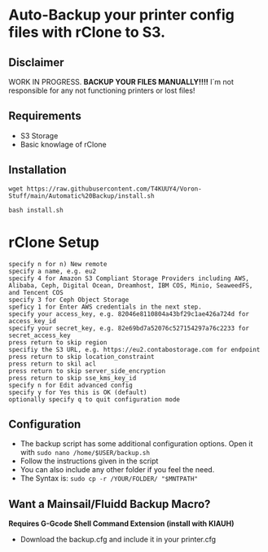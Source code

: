 # Auto-Backup your printer config files with rClone to S3.

## Disclaimer
WORK IN PROGRESS. **BACKUP YOUR FILES MANUALLY!!!!**
I´m not responsible for any not functioning printers or lost files!

## Requirements 
 * S3 Storage
 * Basic knowlage of rClone		

## Installation

 ```
 wget https://raw.githubusercontent.com/T4KUUY4/Voron-Stuff/main/Automatic%20Backup/install.sh
 ```

    bash install.sh
# rClone Setup
    specify n for n) New remote
    specify a name, e.g. eu2
    specify 4 for Amazon S3 Compliant Storage Providers including AWS, Alibaba, Ceph, Digital Ocean, Dreamhost, IBM COS, Minio, SeaweedFS, and Tencent COS
    specify 3 for Ceph Object Storage
    speficy 1 for Enter AWS credentials in the next step.
    specify your access_key, e.g. 82046e8110804a43bf29c1ae426a724d for access_key_id
    specify your secret_key, e.g. 82e69bd7a52076c527154297a76c2233 for secret_access_key
    press return to skip region
    specifiy the S3 URL, e.g. https://eu2.contabostorage.com for endpoint
    press return to skip location_constraint
    press return to skil acl
    press return to skip server_side_encryption
    press return to skip sse_kms_key_id
    specify n for Edit advanced config
    specify y for Yes this is OK (default)
    optionally specify q to quit configuration mode
## Configuration
* The backup script has some additional configuration options. Open it with `sudo nano /home/$USER/backup.sh`
*  Follow the instructions given in the script
* You can also include any other folder if you feel the need. 
* The Syntax is: `sudo cp -r /YOUR/FOLDER/ "$MNTPATH"`
 
## Want a Mainsail/Fluidd Backup Macro?
**Requires G-Gcode Shell Command Extension (install with KIAUH)**
* Download the backup.cfg and include it in your printer.cfg

